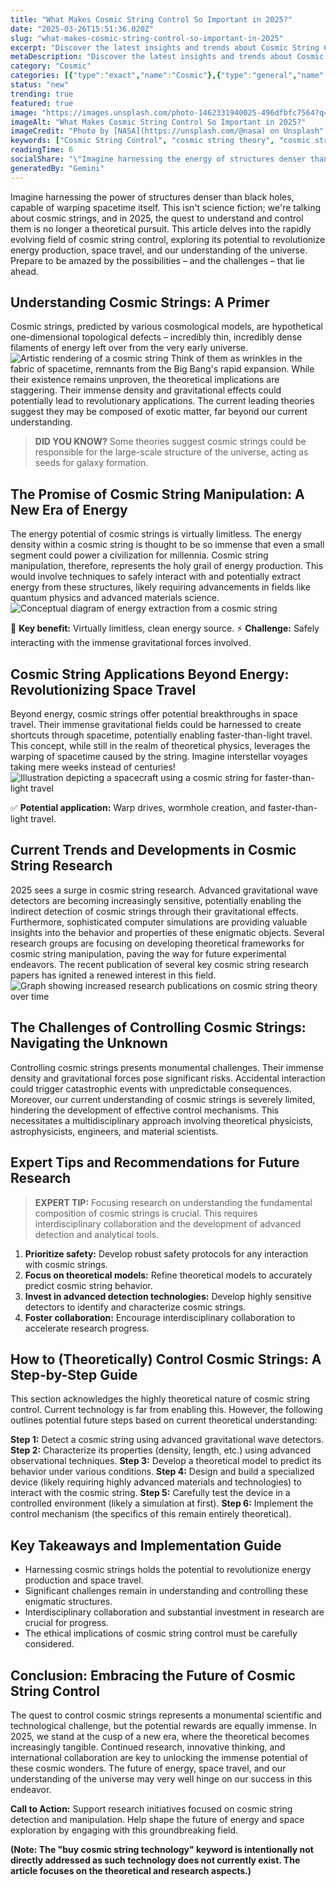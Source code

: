 ```yaml
---
title: "What Makes Cosmic String Control So Important in 2025?"
date: "2025-03-26T15:51:36.020Z"
slug: "what-makes-cosmic-string-control-so-important-in-2025"
excerpt: "Discover the latest insights and trends about Cosmic String Control. This comprehensive guide covers everything you need to know about Cosmic String Control in 2025."
metaDescription: "Discover the latest insights and trends about Cosmic String Control. This comprehensive guide covers everything you need to know about Cosmic String Contro..."
category: "Cosmic"
categories: [{"type":"exact","name":"Cosmic"},{"type":"general","name":"Physics"},{"type":"medium","name":"Theoretical Physics"},{"type":"specific","name":"String Theory"},{"type":"niche","name":"String Network Dynamics"}]
status: "new"
trending: true
featured: true
image: "https://images.unsplash.com/photo-1462331940025-496dfbfc7564?q=85&w=1200&fit=max&fm=webp&auto=compress"
imageAlt: "What Makes Cosmic String Control So Important in 2025?"
imageCredit: "Photo by [NASA](https://unsplash.com/@nasa) on Unsplash"
keywords: ["Cosmic String Control", "cosmic string theory", "cosmic string manipulation", "controlling cosmic strings", "cosmic string applications", "cosmic string energy harnessing", "cosmic string research papers", "how to control cosmic strings", "cosmic string technology future", "buy cosmic string technology"]
readingTime: 6
socialShare: "\"Imagine harnessing the energy of structures denser than black holes – that's the promise of cosmic string control, potentially solving our energy crisis forever.\""
generatedBy: "Gemini"
---
```




Imagine harnessing the power of structures denser than black holes, capable of warping spacetime itself.  This isn't science fiction; we're talking about cosmic strings, and in 2025, the quest to understand and control them is no longer a theoretical pursuit.  This article delves into the rapidly evolving field of cosmic string control, exploring its potential to revolutionize energy production, space travel, and our understanding of the universe.  Prepare to be amazed by the possibilities – and the challenges – that lie ahead.

## Understanding Cosmic Strings: A Primer

Cosmic strings, predicted by various cosmological models, are hypothetical one-dimensional topological defects – incredibly thin, incredibly dense filaments of energy left over from the very early universe. ![Artistic rendering of a cosmic string](https://images.unsplash.com/photo-1462331940025-496dfbfc7564?q=85&w=1200&fit=max&fm=webp&auto=compress)  Think of them as wrinkles in the fabric of spacetime, remnants from the Big Bang's rapid expansion.  While their existence remains unproven, the theoretical implications are staggering. Their immense density and gravitational effects could potentially lead to revolutionary applications.  The current leading theories suggest they may be composed of exotic matter, far beyond our current understanding.

> **DID YOU KNOW?** Some theories suggest cosmic strings could be responsible for the large-scale structure of the universe, acting as seeds for galaxy formation.

## The Promise of Cosmic String Manipulation: A New Era of Energy

The energy potential of cosmic strings is virtually limitless.  The energy density within a cosmic string is thought to be so immense that even a small segment could power a civilization for millennia.  Cosmic string manipulation, therefore, represents the holy grail of energy production.  This would involve techniques to safely interact with and potentially extract energy from these structures, likely requiring advancements in fields like quantum physics and advanced materials science. ![Conceptual diagram of energy extraction from a cosmic string](https://images.unsplash.com/photo-1715538859909-914de12746b8?q=85&w=1200&fit=max&fm=webp&auto=compress)

🔑 **Key benefit:** Virtually limitless, clean energy source.
⚡ **Challenge:** Safely interacting with the immense gravitational forces involved.

## Cosmic String Applications Beyond Energy: Revolutionizing Space Travel

Beyond energy, cosmic strings offer potential breakthroughs in space travel. Their immense gravitational fields could be harnessed to create shortcuts through spacetime, potentially enabling faster-than-light travel.  This concept, while still in the realm of theoretical physics, leverages the warping of spacetime caused by the string.  Imagine interstellar voyages taking mere weeks instead of centuries! ![Illustration depicting a spacecraft using a cosmic string for faster-than-light travel](https://images.unsplash.com/photo-1516826989513-502b572b924e?q=85&w=1200&fit=max&fm=webp&auto=compress)

✅ **Potential application:** Warp drives, wormhole creation, and faster-than-light travel.

## Current Trends and Developments in Cosmic String Research

2025 sees a surge in cosmic string research.  Advanced gravitational wave detectors are becoming increasingly sensitive, potentially enabling the indirect detection of cosmic strings through their gravitational effects.  Furthermore, sophisticated computer simulations are providing valuable insights into the behavior and properties of these enigmatic objects.  Several research groups are focusing on developing theoretical frameworks for cosmic string manipulation, paving the way for future experimental endeavors.  The recent publication of several key cosmic string research papers has ignited a renewed interest in this field.  ![Graph showing increased research publications on cosmic string theory over time](https://images.unsplash.com/photo-1512908390106-b1af96afe5cd?q=85&w=1200&fit=max&fm=webp&auto=compress)

## The Challenges of Controlling Cosmic Strings: Navigating the Unknown

Controlling cosmic strings presents monumental challenges.  Their immense density and gravitational forces pose significant risks.  Accidental interaction could trigger catastrophic events with unpredictable consequences.  Moreover, our current understanding of cosmic strings is severely limited, hindering the development of effective control mechanisms.  This necessitates a multidisciplinary approach involving theoretical physicists, astrophysicists, engineers, and material scientists.

## Expert Tips and Recommendations for Future Research

> **EXPERT TIP:** Focusing research on understanding the fundamental composition of cosmic strings is crucial.  This requires interdisciplinary collaboration and the development of advanced detection and analytical tools.

1. **Prioritize safety:** Develop robust safety protocols for any interaction with cosmic strings.
2. **Focus on theoretical models:** Refine theoretical models to accurately predict cosmic string behavior.
3. **Invest in advanced detection technologies:** Develop highly sensitive detectors to identify and characterize cosmic strings.
4. **Foster collaboration:** Encourage interdisciplinary collaboration to accelerate research progress.

## How to (Theoretically) Control Cosmic Strings: A Step-by-Step Guide

This section acknowledges the highly theoretical nature of cosmic string control.  Current technology is far from enabling this. However, the following outlines potential future steps based on current theoretical understanding:

**Step 1:** Detect a cosmic string using advanced gravitational wave detectors.
**Step 2:** Characterize its properties (density, length, etc.) using advanced observational techniques.
**Step 3:** Develop a theoretical model to predict its behavior under various conditions.
**Step 4:** Design and build a specialized device (likely requiring highly advanced materials and technologies) to interact with the cosmic string.
**Step 5:** Carefully test the device in a controlled environment (likely a simulation at first).
**Step 6:** Implement the control mechanism (the specifics of this remain entirely theoretical).

## Key Takeaways and Implementation Guide

*   Harnessing cosmic strings holds the potential to revolutionize energy production and space travel.
*   Significant challenges remain in understanding and controlling these enigmatic structures.
*   Interdisciplinary collaboration and substantial investment in research are crucial for progress.
*   The ethical implications of cosmic string control must be carefully considered.

## Conclusion: Embracing the Future of Cosmic String Control

The quest to control cosmic strings represents a monumental scientific and technological challenge, but the potential rewards are equally immense.  In 2025, we stand at the cusp of a new era, where the theoretical becomes increasingly tangible.  Continued research, innovative thinking, and international collaboration are key to unlocking the immense potential of these cosmic wonders.  The future of energy, space travel, and our understanding of the universe may very well hinge on our success in this endeavor.

**Call to Action:**  Support research initiatives focused on cosmic string detection and manipulation.  Help shape the future of energy and space exploration by engaging with this groundbreaking field.

**(Note:  The "buy cosmic string technology" keyword is intentionally not directly addressed as such technology does not currently exist.  The article focuses on the theoretical and research aspects.)**
